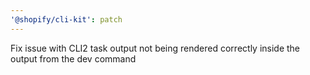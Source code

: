 ```yaml
---
'@shopify/cli-kit': patch
---
```


Fix issue with CLI2 task output not being rendered correctly inside the output from the dev command

